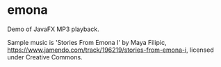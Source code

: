 # emona
Demo of JavaFX MP3 playback.

Sample music is 'Stories From Emona I' by Maya Filipic, https://www.jamendo.com/track/196219/stories-from-emona-i, licensed under Creative Commons.
